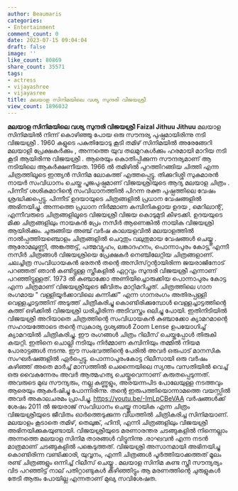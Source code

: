 ```yaml
---
author: Beaumaris
categories:
- Entertainment
comment_count: 0
date: 2023-07-15 09:04:04
draft: false
image: ''
like_count: 80869
share_count: 35571
tags:
- actress
- vijayashree
- vijayasree
title: മലയാള സിനിമയിലെ വശ്യ സുന്ദരി വിജയശ്രീ 
view_count: 1896032
---
```


**മലയാള സിനിമയിലെ വശ്യ സുന്ദരി വിജയശ്രീ** **Faizal Jithuu Jithuu** മലയാള സിനിമയിൽ നിന്ന് കൊഴിഞ്ഞു പോയ ഒരു സൗന്ദര്യ പുഷ്പമായിരിന്നു നടി വിജയശ്രീ . 1960 കളുടെ പകുതിയോടു കൂടി തമിഴ് സിനിമയിൽ അരേങ്ങേറി മലയാളി പ്രേക്ഷകർക്കും , അന്നത്തെ യുവ തലമുറകൾക്കും ഹരമായി മാറിയ നടി കൂടി ആയിരിന്നു വിജയശ്രീ . ആരെയും കൊതിപ്പിക്കുന്ന സൗന്ദര്യമാണ് ആ നടിയിലെ ആകർക്ഷണീയത. 1966 ൽ തമിഴിൽ പുറത്തിറങ്ങിയ ചിത്തി എന്ന ചിത്രത്തിലൂടെ ഇന്ത്യൻ സിനിമ ലോകത്ത് എത്തപ്പെട്ടു. തിക്കുറിശ്ശി സുകുമാരൻ നായർ സംവിധാനം ചെയ്ത പൂജപുഷ്പമാണ് വിജയശ്രിയുടെ ആദ്യ മലയാള ചിത്രം . പിന്നീട് ശശികുമാറിന്റെ സംവിധാനത്തിൽ പിറന്ന രക്ത പുഷ്പത്തിലെ വേഷം ശ്രദ്ധിക്കപ്പെട്ടു. പിന്നീട് ഉദയായുടെ ചിത്രങ്ങളിൽ പ്രധാന വേഷങ്ങളിൽ അഭിനയിച്ചു. അന്നത്തെ പ്രധാന നിർമ്മാണ കമ്പിനികളായ ഉദയ , മെറിലാന്റ്, എന്നീവരുടെ ചിത്രങ്ങളിലൂടെ വിജയശ്രീ വിജയ കൊടുമുടി കീഴടക്കി. ഉദയയുടെ മിക്ക ചിത്രങ്ങളിലും നായകൻ പ്രേം നസീർ ആണെങ്കിൽ നായിക വിജയശ്രി ആയിരിക്കും. ചുരുങ്ങിയ അഞ്ച് വർഷ കാലയളവിൽ മലയാളത്തിൽ നാൽപ്പത്തിയഞ്ചൊളം ചിത്രങ്ങളിൽ ചെറുതും വലുതുമായ വേഷങ്ങൾ ചെയ്യ്തു . ആരോമലുണ്ണി, അങ്കത്തട്ട്, പത്മവ്യൂഹം, ലങ്കാദഹനം, പൊന്നാപുരം കോട്ട, എന്നീ നസീർ ചിത്രങ്ങൾ വിജയശ്രിയെ പ്രേക്ഷകർ നെഞ്ചിലേറ്റിയ ചിത്രങ്ങളാണ്. ചലച്ചിത്ര സംവിധായകൻ ഭരതൻ തന്റെ അസിസ്‌റ്റന്റായിരിന്ന ജയരാജിനോട് പറഞ്ഞത് ഞാൻ കണ്ടിട്ടുള്ള സ്ത്രീകളിൽ ഏറ്റവും സുന്ദരി വിജയശ്രീ എന്നാണ് പറഞ്ഞിട്ടുള്ളത്. 1973 ൽ കുഞ്ചാക്കോ അണിയിച്ചൊരുക്കിയ പൊന്നാപുരം കോട്ട എന്ന ചിത്രമാണ് വിജയശ്രീയുടെ ജീവിതം മാറ്റിമറിച്ചത്. ചിത്രത്തിലെ ഗാന രംഗമായ " വള്ളിയൂർക്കാവിലെ കന്നിക്ക്" എന്ന ഗാനരംഗം അതിരപ്പള്ളി വെള്ളച്ചാട്ടത്തിന് അടുത്ത് ചിത്രീകരിച്ചു കൊണ്ടിരിക്കുമ്പോൾ വെള്ളച്ചാട്ടത്തിന്റെ കുത്ത് ഒഴിക്കിൽ വിജയശ്രി ധരിച്ചിരിന്ന അടിവസ്ത്രം ഒലിച്ചു പോയി. ഇതിനിടിയിൽ വിജയശ്രീ അറിയാതെ ചിത്രത്തിന്റെ സംവിധായകൻ കുഞ്ചാക്കോ ക്യാമറമാന്റെ സഹായത്തോടെ തന്റെ സ്വകാര്യ ദൃശ്യങ്ങൾ Zoom Lense ഉപയോഗിച്ച് ക്യാമറയിൽ ചിത്രികരിച്ചു. ഈ രംഗങ്ങൾ ചിത്രം റിലീസ് ചെയ്തപ്പോൾ തിരുകി കയറ്റി. ഇതിനെ ചൊല്ലി നടിയും നിർമ്മാണ കമ്പിനിയും തമ്മിൽ നിയമ പോരാട്ടങ്ങൾ നടന്നു. ഈ സംഭവത്തിന്റെ പേരിൽ അവർ ഒരുപാട് മാനസിക സംഘർഷങ്ങളിൽ ഏർപ്പെട്ടു. പൊന്നാപുരംകോട്ട റിലീസായി ഒരു വർഷം കഴിഞ്ഞ് അതെ മാർച്ച് മാസത്തിൽ ചെന്നൈയിലെ സ്യന്തം വസതിയിൽ വെച്ച് ഒരു വൈകുന്നേരം അവർ ആത്മഹത്യ ചെയ്തുവെന്നാണ് കരുതപ്പെടുന്നത്. അവരുടെ മുഖ സൗന്ദ്യരും, നല്ല കണ്ണുളും, അരയന്നപിട പോലേയുള്ള നടത്തവും ആരെയും ആകർഷിച്ചു പോന്നിരിന്നു. തന്റെ ഇരുപത്തിയൊന്നാമത്തെ വയസ്സിൽ അവർ അകാലചരമം പ്രാപിച്ചു. https://youtu.be/-ImLpCBeVAA വർഷങ്ങൾക്ക് ശേഷം 2011 ൽ ജയരാജ് സംവിധാനം ചെയ്യ്ത നായിക എന്ന ചിത്രം വിജയശ്രീയുടെ ജീവിതം ഓർത്തെടുക്കുന്ന വിധത്തിൽ ചിത്രികരിച്ച സിനിമയാണ്. മലയാളം കൂടാതെ തമിഴ്, തെലുങ്ക്, ഹിന്ദി, എന്നി ചിത്രങ്ങളിലും വിജയശ്രീ അഭിനയിക്കുകയുണ്ടായി. വിജയശ്രീയുടെ മരണാരന്തര ചടങ്ങുകളിൽ നിന്നെല്ലാം അന്നത്തെ മലയാള സിനിമ താരങ്ങൾ വിട്ടുനിന്നു .രാഘവൻ എന്ന നടൻ മാത്രമാണ് ചടങ്ങുകളിൽ പങ്കെടുത്തത്. വിജയശ്രി അസാനമായി അഭിനയിച്ചു കൊണ്ടിരിന്ന വണ്ടിക്കാരി, യുവ്വനം, എന്നീ ചിത്രങ്ങൾ പൂർത്തിയാക്കത്തത് മൂലം രണ്ട് ചിത്രങ്ങളും ഒന്നിച്ച് റിലീസ് ചെയ്യ്തു . മലയാള സിനിമ കണ്ട സ്ത്രീ സൗന്ദ്യര്യം വിട പറഞ്ഞിട്ട് നാല് പതിറ്റാണ്ടുകൾ കഴിഞ്ഞിട്ടും ആ മരണത്തിന്റെ ചുരുളുകൾ തേടി ആരും പോയില്ല എന്നതാണ് മുഖ്യ സവിശേഷത.